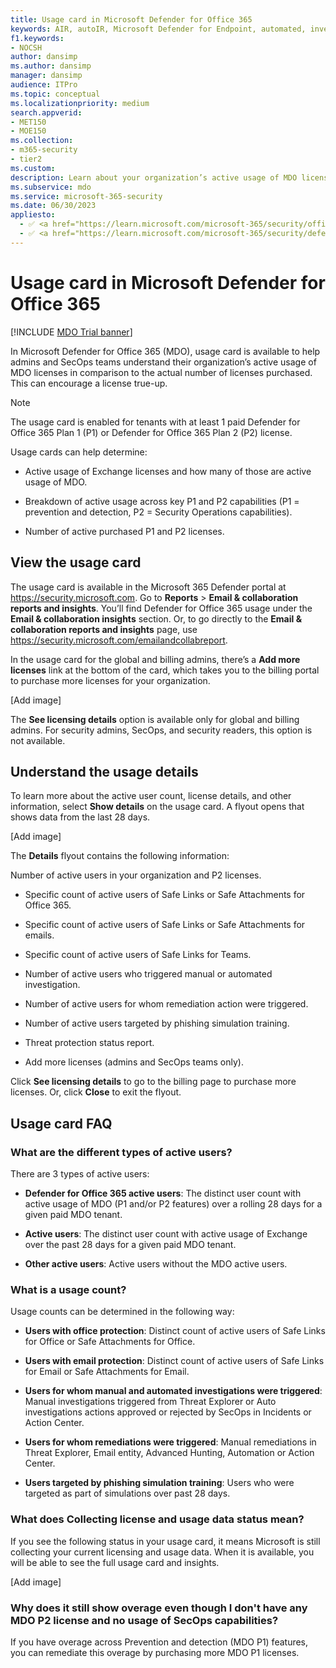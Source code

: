 ```yaml
---
title: Usage card in Microsoft Defender for Office 365
keywords: AIR, autoIR, Microsoft Defender for Endpoint, automated, investigation, response, remediation, threats, advanced, threat, protection
f1.keywords:
- NOCSH
author: dansimp
ms.author: dansimp
manager: dansimp
audience: ITPro
ms.topic: conceptual
ms.localizationpriority: medium
search.appverid:
- MET150
- MOE150
ms.collection:
- m365-security
- tier2
ms.custom:
description: Learn about your organization’s active usage of MDO licenses versus the actual number of licenses purchased.
ms.subservice: mdo
ms.service: microsoft-365-security
ms.date: 06/30/2023
appliesto:
  - ✅ <a href="https://learn.microsoft.com/microsoft-365/security/office-365-security/microsoft-defender-for-office-365-product-overview#microsoft-defender-for-office-365-plan-1-vs-plan-2-cheat-sheet" target="_blank">Microsoft Defender for Office 365 plan 1 and plan 2</a>
  - ✅ <a href="https://learn.microsoft.com/microsoft-365/security/defender/microsoft-365-defender" target="_blank">Microsoft 365 Defender</a>
---
```


# Usage card in Microsoft Defender for Office 365

[!INCLUDE [MDO Trial banner](../includes/mdo-trial-banner.md)]

In Microsoft Defender for Office 365 (MDO), usage card is available to help admins and SecOps teams understand their organization’s active usage of MDO licenses in comparison to the actual number of licenses purchased. This can encourage a license true-up.

> [!NOTE]
> The usage card is enabled for tenants with at least 1 paid Defender for Office 365 Plan 1 (P1) or Defender for Office 365 Plan 2 (P2) license.

Usage cards can help determine:

- Active usage of Exchange licenses and how many of those are active usage of MDO. 

- Breakdown of active usage across key P1 and P2 capabilities (P1 = prevention and detection, P2 = Security Operations capabilities). 

- Number of active purchased P1 and P2 licenses. 

## View the usage card

The usage card is available in the Microsoft 365 Defender portal at https://security.microsoft.com. Go to **Reports** > **Email & collaboration reports and insights**. You’ll find Defender for Office 365 usage under the **Email & collaboration insights** section. Or, to go directly to the **Email & collaboration reports and insights** page, use https://security.microsoft.com/emailandcollabreport.

In the usage card for the global and billing admins, there’s a **Add more licenses** link at the bottom of the card, which takes you to the billing portal to purchase more licenses for your organization.

[Add image]

The **See licensing details** option is available only for global and billing admins. For security admins, SecOps, and security readers, this option is not available.  

## Understand the usage details

To learn more about the active user count, license details, and other information, select **Show details** on the usage card. A flyout opens that shows data from the last 28 days.  

[Add image]

The **Details** flyout contains the following information:

Number of active users in your organization and P2 licenses.

- Specific count of active users of Safe Links or Safe Attachments for Office 365. 

- Specific count of active users of Safe Links or Safe Attachments for emails.

- Specific count of active users of Safe Links for Teams. 

- Number of active users who triggered manual or automated investigation.

- Number of active users for whom remediation action were triggered.

- Number of active users targeted by phishing simulation training.

- Threat protection status report.

- Add more licenses (admins and SecOps teams only).  

Click **See licensing details** to go to the billing page to purchase more licenses. Or, click **Close** to exit the flyout.

## Usage card FAQ

### What are the different types of active users?

There are 3 types of active users:

- **Defender for Office 365 active users**: The distinct user count with active usage of MDO (P1 and/or P2 features) over a rolling 28 days for a given paid MDO tenant.

- **Active users**: The distinct user count with active usage of Exchange over the past 28 days for a given paid MDO tenant.

- **Other active users**: Active users without the MDO active users.  

### What is a usage count?

Usage counts can be determined in the following way:

- **Users with office protection**: Distinct count of active users of Safe Links for Office or Safe Attachments for Office.

- **Users with email protection**: Distinct count of active users of Safe Links for Email or Safe Attachments for Email.

- **Users for whom manual and automated investigations were triggered**: Manual investigations triggered from Threat Explorer or Auto investigations actions approved or rejected by SecOps in Incidents or Action Center. 

- **Users for whom remediations were triggered**: Manual remediations in Threat Explorer, Email entity, Advanced Hunting, Automation or Action Center. 

- **Users targeted by phishing simulation training**: Users who were targeted as part of simulations over past 28 days. 

### What does Collecting license and usage data status mean?

If you see the following status in your usage card, it means Microsoft is still collecting your current licensing and usage data. When it is available, you will be able to see the full usage card and insights.

[Add image]

### Why does it still show overage even though I don't have any MDO P2 license and no usage of SecOps capabilities?

If you have overage across Prevention and detection (MDO P1) features, you can remediate this overage by purchasing more MDO P1 licenses.
